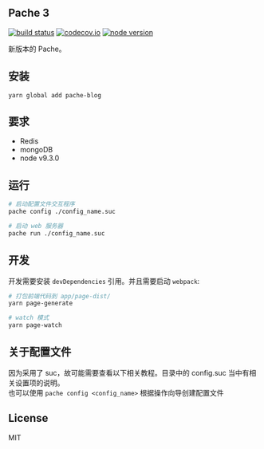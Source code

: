 Pache 3
-------

[![build status][travis-image]][travis-url]
[![codecov.io][codecov-image]][codecov-url]
[![node version][node-image]][node-url]

[travis-image]: https://travis-ci.org/VecHK/pache.svg?branch=dev
[travis-url]: https://travis-ci.org/VecHK/Pache
[codecov-image]: https://img.shields.io/codecov/c/github/VecHK/Pache/dev.svg
[codecov-url]: https://codecov.io/github/VecHK/Pache?branch=dev
[node-image]: https://img.shields.io/badge/node.js-%3E=_8.12-green.svg
[node-url]: http://nodejs.org/download/

新版本的 Pache。

## 安装

```
yarn global add pache-blog
```

## 要求

 - Redis
 - mongoDB
 - node v9.3.0

## 运行

```bash
# 启动配置文件交互程序
pache config ./config_name.suc

# 启动 web 服务器
pache run ./config_name.suc
```

## 开发

开发需要安装 `devDependencies` 引用。并且需要启动 `webpack`:

```bash
# 打包前端代码到 app/page-dist/
yarn page-generate

# watch 模式
yarn page-watch
```

## 关于配置文件

因为采用了 suc，故可能需要查看以下相关教程。目录中的 config.suc 当中有相关设置项的说明。<br>
也可以使用 `pache config <config_name>` 根据操作向导创建配置文件

## License

MIT
